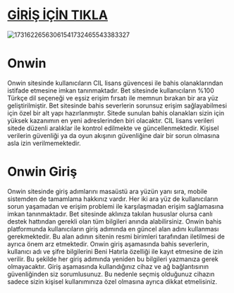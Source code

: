 # <a href="https://bit.ly/3YpADuV" >GİRİŞ İÇİN TIKLA</a>
![17316226563061541732465543383327](https://github.com/user-attachments/assets/64936ffe-cf5c-4778-a282-ce5fe80d83cb)
# Onwin
Onwin sitesinde kullanıcıların CIL lisans güvencesi ile bahis olanaklarından istifade etmesine imkan tanınmaktadır. Bet sitesinde kullanıcıların %100 Türkçe dil seçeneği ve eşsiz erişim fırsatı ile memnun bırakan bir ara yüz geliştirilmiştir. Bet sitesinde bahis severlerin sorunsuz erişim sağlayabilmesi için özel bir alt yapı hazırlanmıştır. Sitede sunulan bahis olanakları sizin için yüksek kazanımın en yeni adreslerinden biri olacaktır. CIL lisans verileri sitede düzenli aralıklar ile kontrol edilmekte ve güncellenmektedir. Kişisel verilerin güvenliği ya da oyun akışının güvenliğine dair bir sorun olmasına asla izin verilmemektedir.

# Onwin Giriş
Onwin sitesinde giriş adımlarını masaüstü ara yüzün yanı sıra, mobile sistemden de tamamlama hakkınız vardır. Her iki ara yüz de kullanıcıların sorun yaşamadan ve erişim problemi ile karşılaşmadan erişim sağlamasına imkan tanınmaktadır. Bet sitesinde aklınıza takılan hususlar olursa canlı destek hattından gerekli olan tüm bilgileri anında alabilirsiniz. Onwin bahis platformunda kullanıcıların giriş adımında en güncel alan adını kullanması gerekmektedir. Bu alan adının sitenin resmi birimleri tarafından iletilmesi de ayrıca önem arz etmektedir.
Onwin giriş aşamasında bahis severlerin, kullanıcı adı ve şifre bilgilerini Beni Hatırla özelliği ile kayıt etmesine de izin verilir. Bu şekilde her giriş adımında yeniden bu bilgileri yazmanıza gerek olmayacaktır. Giriş aşamasında kullandığınız cihaz ve ağ bağlantısının güvenliğinden siz sorumlusunuz. Bu nedenle seçmiş olduğunuz cihazın sadece sizin kişisel kullanımınıza özel olmasına ayrıca dikkat etmelisiniz.
